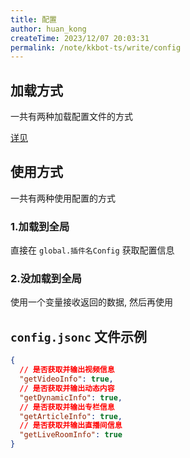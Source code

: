 ```yaml
---
title: 配置
author: huan_kong
createTime: 2023/12/07 20:03:31
permalink: /note/kkbot-ts/write/config
---
```


## 加载方式

一共有两种加载配置文件的方式

[详见](../libs/loadConfig.md)

## 使用方式

一共有两种使用配置的方式

### 1.加载到全局

直接在 `global.插件名Config` 获取配置信息

### 2.没加载到全局

使用一个变量接收返回的数据, 然后再使用

## `config.jsonc` 文件示例

~~~json
{
  // 是否获取并输出视频信息
  "getVideoInfo": true,
  // 是否获取并输出动态内容
  "getDynamicInfo": true,
  // 是否获取并输出专栏信息
  "getArticleInfo": true,
  // 是否获取并输出直播间信息
  "getLiveRoomInfo": true
}
~~~
